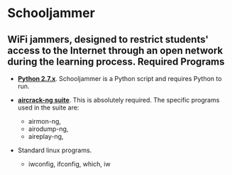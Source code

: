 # Schooljammer
WiFi jammers, designed to restrict students' access to the Internet through an open network during the learning process.
Required Programs
-----------------

* [__Python 2.7.x__](http://python.org/getit/). Schooljammer is a Python script and requires Python to run.

* [__aircrack-ng suite__](http://aircrack-ng.org/).
  This is absolutely required.  The specific programs used in the suite are: 
    * airmon-ng, 
    * airodump-ng, 
    * aireplay-ng, 


* Standard linux programs.
  * iwconfig, ifconfig, which, iw
